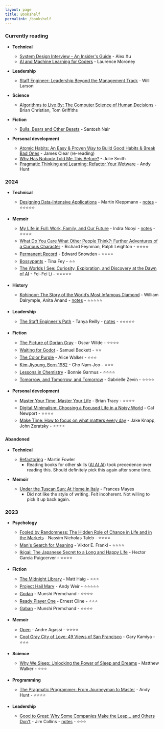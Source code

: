 ```yaml
---
layout: page
title: Bookshelf
permalink: /bookshelf
---
```


### Currently reading

* **Technical**
  * [System Design Interview - An Insider's Guide](https://www.google.co.in/books/edition/System_Design_Interview_An_Insider_s_Gui/b_mUzQEACAAJ) - Alex Xu
  * [AI and Machine Learning for Coders](https://learning.oreilly.com/library/view/ai-and-machine/9781492078180/) - Laurence Moroney

* **Leadership**
  * [Staff Engineer: Leadership Beyond the Management Track](https://staffeng.com/book/) - Will Larson

* **Science**
  * [Algorithms to Live By: The Computer Science of Human Decisions](https://www.goodreads.com/book/show/25666050-algorithms-to-live-by) - Brian Christian, Tom Griffiths

* **Fiction**
  * [Bulls, Bears and Other Beasts](https://www.goodreads.com/en/book/show/32716919) - Santosh Nair

* **Personal development**
  * [Atomic Habits: An Easy & Proven Way to Build Good Habits & Break Bad Ones](https://jamesclear.com/atomic-habits) - James Clear (re-reading)
  * [Why Has Nobody Told Me This Before?](https://www.goodreads.com/book/show/58536046-why-has-nobody-told-me-this-before) - Julie Smith
  * [Pragmatic Thinking and Learning: Refactor Your Wetware](https://www.goodreads.com/book/show/3063393-pragmatic-thinking-and-learning) - Andy Hunt

### 2024

* **Technical**
  * [Designing Data-Intensive Applications](https://www.oreilly.com/library/view/designing-data-intensive-applications/9781491903063/) - Martin Kleppmann - [notes](/ddia) - ⭐️⭐️⭐️⭐️⭐️

* **Memoir**
  * [My Life in Full: Work, Family, and Our Future](https://www.goodreads.com/book/show/57499853-my-life-in-full) - Indra Nooyi - [notes](/my-life-in-full) - ⭐️⭐️⭐️⭐️
  * [What Do You Care What Other People Think?: Further Adventures of a Curious Character](https://www.goodreads.com/book/show/35167718-what-do-you-care-what-other-people-think) - Richard Feynman, Ralph Leighton - ⭐⭐⭐⭐
  * [Permanent Record](https://www.goodreads.com/book/show/51801760-permanent-record) - Edward Snowden - ⭐️⭐️⭐️⭐️
  * [Bossypants](https://www.goodreads.com/book/show/9418327-bossypants) - Tina Fey - ⭐⭐
  * [The Worlds I See: Curiosity, Exploration, and Discovery at the Dawn of AI](https://www.goodreads.com/book/show/144405196-the-worlds-i-see) - Fei-Fei Li - ⭐️⭐️⭐️⭐️⭐️

* **History**
  * [Kohinoor: The Story of the World’s Most Infamous Diamond](https://www.goodreads.com/book/show/33391999-kohinoor) - William Dalrymple, Anita Anand - [notes](/2024/01/21/kohinoor-book-notes) - ⭐⭐⭐⭐⭐

* **Leadership**
  * [The Staff Engineer's Path](https://www.oreilly.com/library/view/the-staff-engineers/9781098118723/) - Tanya Reilly - [notes](/staff-engineers-path) - ⭐⭐⭐⭐⭐

* **Fiction**
  * [The Picture of Dorian Gray](https://www.goodreads.com/book/show/5297.The_Picture_of_Dorian_Gray) - Oscar Wilde - ⭐⭐⭐⭐
  * [Waiting for Godot](https://www.goodreads.com/book/show/17716.Waiting_for_Godot) - Samuel Beckett - ⭐⭐
  * [The Color Purple](https://www.goodreads.com/book/show/52892857-the-color-purple) - Alice Walker - ⭐️⭐️⭐️
  * [Kim Jiyoung, Born 1982](https://www.goodreads.com/book/show/46041199-kim-jiyoung-born-1982) - Cho Nam-Joo - ⭐️⭐️⭐️
  * [Lessons in Chemistry](https://www.goodreads.com/book/show/206305528-lessons-in-chemistry) - Bonnie Garmus - ⭐️⭐️⭐️⭐️
  * [Tomorrow, and Tomorrow, and Tomorrow](https://www.goodreads.com/book/show/58784475-tomorrow-and-tomorrow-and-tomorrow) - Gabrielle Zevin - ⭐️⭐️⭐️⭐️


* **Personal development**
  * [Master Your Time, Master Your Life](https://www.goodreads.com/book/show/31287110-master-your-time-master-your-life) - Brian Tracy - ⭐⭐⭐⭐
  * [Digital Minimalism: Choosing a Focused Life in a Noisy World](https://www.goodreads.com/book/show/40672036-digital-minimalism) - Cal Newport - ⭐⭐⭐⭐
  * [Make Time: How to focus on what matters every day](https://maketime.blog/) - Jake Knapp, John Zeratsky - ⭐⭐⭐⭐

#### Abandoned

* **Technical**
  * [Refactoring](https://martinfowler.com/books/refactoring.html) - Martin Fowler
    * Reading books for other skills ([AI AI AI](https://www.youtube.com/watch?v=-P-ein58laA)) took precedence over reading this. Should definitely pick this again after some time.

* **Memoir**
  * [Under the Tuscan Sun: At Home in Italy](https://www.goodreads.com/book/show/480479.Under_the_Tuscan_Sun) - Frances Mayes
    * Did not like the style of writing. Felt incoherent. Not willing to pick it up back again.

### 2023

* **Psychology**
    * [Fooled by Randomness: The Hidden Role of Chance in Life and in the Markets](https://www.goodreads.com/review/show/366460890) - Nassim Nicholas Taleb - ⭐⭐⭐⭐
    * [Man's Search for Meaning](https://www.goodreads.com/book/show/4069.Man_s_Search_for_Meaning) - Viktor E. Frankl - ⭐⭐⭐⭐
    * [Ikigai: The Japanese Secret to a Long and Happy Life](https://www.goodreads.com/book/show/39995046-ikigai) - Hector Garcia Puigcerver - ⭐⭐⭐⭐

* **Fiction**
  * [The Midnight Library](https://www.goodreads.com/book/show/52578297-the-midnight-library) - Matt Haig - ⭐⭐⭐
  * [Project Hail Mary](https://www.goodreads.com/book/show/54493401-project-hail-mary) - Andy Weir - ⭐⭐⭐⭐⭐
  * [Godan](https://www.goodreads.com/book/show/12029149-godan) - Munshi Premchand - ⭐⭐⭐⭐
  * [Ready Player One](https://www.goodreads.com/book/show/9969571-ready-player-one) - Ernest Cline - ⭐⭐⭐
  * [Gaban](https://www.goodreads.com/book/show/11692391-gaban) - Munshi Premchand - ⭐⭐⭐⭐

* **Memoir**
  * [Open](https://www.goodreads.com/book/show/6480781-open) - Andre Agassi - ⭐⭐⭐⭐
  * [Cool Gray City of Love: 49 Views of San Francisco](https://www.goodreads.com/book/show/18749122-cool-gray-city-of-love) - Gary Kamiya - ⭐⭐⭐

* **Science**
  * [Why We Sleep: Unlocking the Power of Sleep and Dreams](https://www.goodreads.com/book/show/34466963-why-we-sleep) - Matthew Walker - ⭐⭐⭐

* **Programming**
  * [The Pragmatic Programmer: From Journeyman to Master](https://www.goodreads.com/book/show/4099.The_Pragmatic_Programmer) - Andy Hunt - ⭐⭐⭐⭐

* **Leadership**
  * [Good to Great: Why Some Companies Make the Leap... and Others Don't](https://www.goodreads.com/book/show/76865.Good_to_Great) - Jim Collins - [notes](/good-to-great) - ⭐⭐⭐